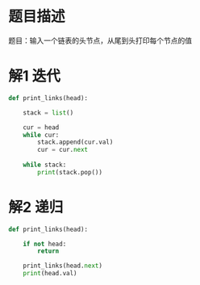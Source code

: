 # 题目描述

题目：输入一个链表的头节点，从尾到头打印每个节点的值



# 解1 迭代



```python
def print_links(head):

    stack = list()

    cur = head
    while cur:
    	stack.append(cur.val)
    	cur = cur.next
    
    while stack:
    	print(stack.pop())
```



# 解2 递归

```python
def print_links(head):

    if not head:
    	return

    print_links(head.next)
    print(head.val)
```

